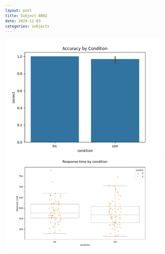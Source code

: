 ```yaml
---
layout: post
title: Subject 8002
date: 2024-12-03
categories: subjects
---
```


![](data/8002/run-18/8002_NF_acc.png)
![](data/8002/run-18/8002_NF_rt.png)
